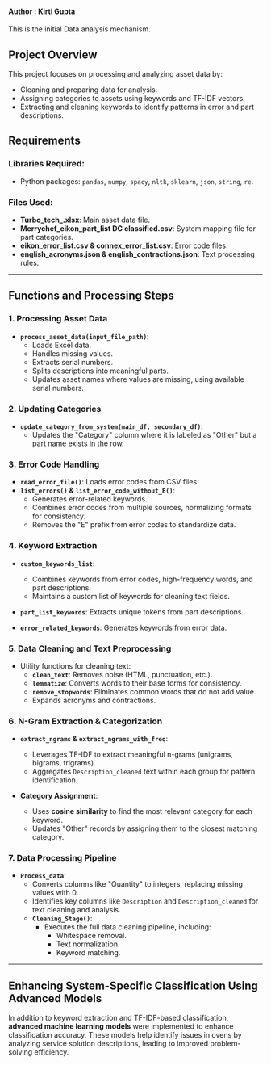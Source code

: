 #### Author : Kirti Gupta

This is the initial Data analysis mechanism.

## Project Overview  
This project focuses on processing and analyzing asset data by:  
- Cleaning and preparing data for analysis.  
- Assigning categories to assets using keywords and TF-IDF vectors.  
- Extracting and cleaning keywords to identify patterns in error and part descriptions.  

## Requirements  
### Libraries Required:  
- Python packages: `pandas`, `numpy`, `spacy`, `nltk`, `sklearn`, `json`, `string`, `re`.  

### Files Used:  
- **Turbo_tech_.xlsx**: Main asset data file.  
- **Merrychef_eikon_part_list DC classified.csv**: System mapping file for part categories.  
- **eikon_error_list.csv & connex_error_list.csv**: Error code files.  
- **english_acronyms.json & english_contractions.json**: Text processing rules.  

---

## Functions and Processing Steps  

### 1. Processing Asset Data  
- **`process_asset_data(input_file_path)`**:  
  - Loads Excel data.  
  - Handles missing values.  
  - Extracts serial numbers.  
  - Splits descriptions into meaningful parts.  
  - Updates asset names where values are missing, using available serial numbers.  

### 2. Updating Categories  
- **`update_category_from_system(main_df, secondary_df)`**:  
  - Updates the "Category" column where it is labeled as "Other" but a part name exists in the row.  

### 3. Error Code Handling  
- **`read_error_file()`**: Loads error codes from CSV files.  
- **`list_errors()` & `list_error_code_without_E()`**:  
  - Generates error-related keywords.  
  - Combines error codes from multiple sources, normalizing formats for consistency.  
  - Removes the "E" prefix from error codes to standardize data.  

### 4. Keyword Extraction  
- **`custom_keywords_list`**:  
  - Combines keywords from error codes, high-frequency words, and part descriptions.  
  - Maintains a custom list of keywords for cleaning text fields.  

- **`part_list_keywords`**: Extracts unique tokens from part descriptions.  
- **`error_related_keywords`**: Generates keywords from error data.  

### 5. Data Cleaning and Text Preprocessing  
- Utility functions for cleaning text:  
  - **`clean_text`**: Removes noise (HTML, punctuation, etc.).  
  - **`lemmatize`**: Converts words to their base forms for consistency.  
  - **`remove_stopwords`**: Eliminates common words that do not add value.  
  - Expands acronyms and contractions.  

### 6. N-Gram Extraction & Categorization  
- **`extract_ngrams` & `extract_ngrams_with_freq`**:  
  - Leverages TF-IDF to extract meaningful n-grams (unigrams, bigrams, trigrams).  
  - Aggregates `Description_cleaned` text within each group for pattern identification.  

- **Category Assignment**:  
  - Uses **cosine similarity** to find the most relevant category for each keyword.  
  - Updates "Other" records by assigning them to the closest matching category.  

### 7. Data Processing Pipeline  
- **`Process_data`**:  
  - Converts columns like "Quantity" to integers, replacing missing values with 0.  
  - Identifies key columns like `Description` and `Description_cleaned` for text cleaning and analysis.  
  - **`Cleaning_Stage()`**:  
    - Executes the full data cleaning pipeline, including:  
      - Whitespace removal.  
      - Text normalization.  
      - Keyword matching.  

---

## Enhancing System-Specific Classification Using Advanced Models  
In addition to keyword extraction and TF-IDF-based classification, **advanced machine learning models** were implemented to enhance classification accuracy. These models help identify issues in ovens by analyzing service solution descriptions, leading to improved problem-solving efficiency.
